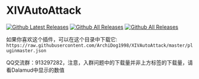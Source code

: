
# XIVAutoAttack

[![Github Latest Releases](https://img.shields.io/github/downloads/ArchiDog1998/XIVAutoAttack/latest/total.svg?label=最新版本下载量)]()
[![Github All Releases](https://img.shields.io/github/downloads/ArchiDog1998/XIVAutoAttack/total.svg?label=总下载量)]()
[![Github All Releases](https://img.shields.io/github/license/ArchiDog1998/XIVAutoAttack.svg?label=开源协议)]()

如果你喜欢这个插件，可以在这个目录中下载它: `https://raw.githubusercontent.com/ArchiDog1998/XIVAutoAttack/master/pluginmaster.json`

QQ交流群：913297282，注意，入群问题中的下载量并非上方标签的下载量，请看Dalamud中显示的数值
